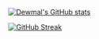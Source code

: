 [![Dewmal's GitHub stats](https://github-readme-stats.vercel.app/api?username=dewmal)](https://github.com/anuraghazra/github-readme-stats)

[![GitHub Streak](https://streak-stats.demolab.com?user=dewmal&theme=dark)](https://github.com/dewmal)
